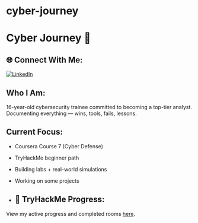 # cyber-journey
# Cyber Journey 🚀

## 🌐 Connect With Me:

[![LinkedIn](https://img.shields.io/badge/LinkedIn-Connect-blue?logo=linkedin&style=for-the-badge)](https://www.linkedin.com/in/abbass-chour-1637302a5)



## Who I Am:
16-year-old cybersecurity trainee committed to becoming a top-tier analyst. Documenting everything — wins, tools, fails, lessons.

## Current Focus:
- Coursera Course 7 (Cyber Defense)
- TryHackMe beginner path
- Building labs + real-world simulations
- Working on some projects 




- ## 🧠 TryHackMe Progress:
View my active progress and completed rooms [here](https://tryhackme.com/p/ashour4).

